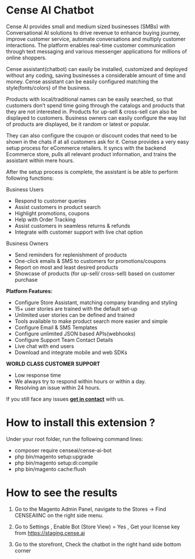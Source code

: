 # Cense AI Chatbot 

Cense AI provides small and medium sized businesses (SMBs) with Conversational AI solutions to drive revenue to enhance buying journey, improve customer service, automate conversations and multiply customer interactions. The platform enables real-time customer communication through text messaging and various messenger applications for millions of online shoppers.

Cense assistant(chatbot) can easily be installed, customized and deployed without any coding, saving businesses a considerable amount of time and money. Cense assistant can be easily configured matching the style(fonts/colors) of the business.

Products with local/traditional names can be easily searched, so that customers don’t spend time going through the catalogs and products that they are not interested in. Products for up-sell & cross-sell can also be displayed to customers.
Business owners can easily configure the way list of products are displayed, be it random or latest or popular.

They can also configure the coupon or discount codes that need to be shown in the chats if at all customers ask for it.
Cense provides a very easy setup process for eCommerce retailers. It syncs with the backend Ecommerce store, pulls all relevant
product information, and trains the assistant within mere hours.

After the setup process is complete, the assistant is be able to perform following functions:

Business Users
  - Respond to customer queries
  - Assist customers in product search
  - Highlight promotions, coupons
  - Help with Order Tracking
  - Assist customers in seamless returns & refunds
  - Integrate with customer support with live chat option

Business Owners
  - Send reminders for replenishment of products
  - One-click emails & SMS to customers for promotions/coupons
  - Report on most and least desired products
  - Showcase of products (for up-sell/ cross-sell) based on customer purchase

**Platform Features:**

* Configure Store Assistant, matching company branding and styling
* 15+ user stories are trained with the default set-up
* Unlimited user stories can be defined and trained
* Tools available to make product search more easier and simple
* Configure Email & SMS Templates
* Configure unlimited JSON based APIs(webhooks)
* Configure Support Team Contact Details
* Live chat with end users
* Download and integrate mobile and web SDKs


**WORLD CLASS CUSTOMER SUPPORT**

* Low response time
* We always try to respond within hours or within a day.
* Resolving an issue within 24 hours.

If you still face any issues **[get in contact](https://cense.ai/contact-us)** with us.

# How to install this extension ?

Under your root folder, run the following command lines:

- composer require censeai/cense-ai-bot
- php bin/magento setup:upgrade
- php bin/magento setup:di:compile
- php bin/magento cache:flush

# How to see the results

1. Go to the Magento Admin Panel, navigate to the Stores -> Find CENSEAIINC on the right side menu.

2. Go to Settings , Enable Bot (Store View) = Yes , Get your license key from https://staging.cense.ai

3. Go to the storefront, Check the chatbot in the right hand side bottom corner


